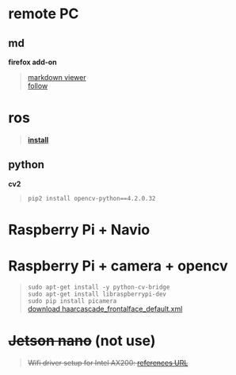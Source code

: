 # remote PC
## md
__firefox add-on__  
>[<u>markdown viewer</u>](https://addons.mozilla.org/en-US/firefox/addon/markdown-viewer-chrome/?utm_source=addons.mozilla.org&utm_medium=referral&utm_content=search)  
>[follow](https://github.com/KeithLRobertson/markdown-viewer#support-for-local-files-on-linux)

# ros
>[__install__](http://wiki.ros.org/kinetic/Installation/Ubuntu)

## python
__cv2__  
>`pip2 install opencv-python==4.2.0.32`  

# Raspberry Pi + Navio

# Raspberry Pi + camera + opencv
>`sudo apt-get install -y python-cv-bridge`  
>`sudo apt-get install libraspberrypi-dev`  
>`sudo pip install picamera`  
>[download haarcascade_frontalface_default.xml](https://github.com/opencv/opencv/tree/master/data/haarcascades)  

# ~~Jetson nano~~ (not use)
> ~~Wifi driver setup for Intel AX200: [references URL](https://wifi.hypergeek.net/you-too-can-have-a-sub-200-11ax-client/)~~
